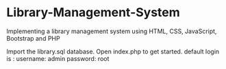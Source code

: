 # Library-Management-System
Implementing a library management system using HTML, CSS, JavaScript, Bootstrap and PHP

Import the library.sql database.
Open index.php to get started.
default login is :
  username: admin
  password: root
